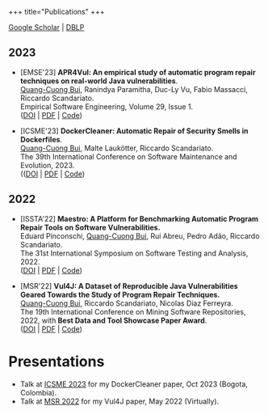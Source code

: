 +++
title="Publications"
+++

[Google Scholar](https://scholar.google.com/citations?user=RgxTMKwAAAAJ) | [DBLP](https://dblp.org/pid/287/6699.html)

## 2023
* <span class="em">[EMSE'23]</span> **APR4Vul: An empirical study of automatic program repair techniques on real-world Java vulnerabilities**.
  <br/><u>Quang-Cuong Bui</u>, Ranindya Paramitha, Duc-Ly Vu, Fabio Massacci, Riccardo Scandariato.
  <br/>Empirical Software Engineering, Volume 29, Issue 1.
  <br/>([DOI](https://doi.org/k7r8) | [PDF](/papers/emse23.pdf) | [Code](https://github.com/tuhh-softsec/apr4vul))

* <span class="em">[ICSME'23]</span> **DockerCleaner: Automatic Repair of Security Smells in Dockerfiles**.
  <br/><u>Quang-Cuong Bui</u>, Malte Laukötter, Riccardo Scandariato.
  <br/>The 39th International Conference on Software Maintenance and Evolution, 2023.
  <br/>(([DOI](https://doi.org/k84r) | [PDF](/papers/icsme23.pdf) | [Code](https://github.com/tuhh-softsec/DockerCleaner))

## 2022
* <span class="em">[ISSTA'22]</span> **Maestro: A Platform for Benchmarking Automatic Program Repair Tools on Software Vulnerabilities.**
  <br/>Eduard Pinconschi, <u>Quang-Cuong Bui</u>, Rui Abreu, Pedro Adão, Riccardo Scandariato.
  <br/>The 31st International Symposium on Software Testing and Analysis, 2022.
  <br/>([DOI](https://doi.org/gq4v6c) | [PDF](/papers/issta22.pdf) | [Code](https://github.com/epicosy/nexus))

* <span class="em">[MSR'22]</span> **Vul4J: A Dataset of Reproducible Java Vulnerabilities Geared Towards the Study of Program Repair Techniques.**
  <br/><u>Quang-Cuong Bui</u>, Riccardo Scandariato, Nicolas Diaz Ferreyra.
  <br/>The 19th International Conference on Mining Software Repositories, 2022, with **Best Data and Tool Showcase Paper Award**.
  <br/>([DOI](https://doi.org/kx4q) | [PDF](/papers/msr22.pdf) | [Code](https://github.com/tuhh-softsec/vul4j))

# Presentations
* Talk at [ICSME 2023](/presentations/icsme23_presentation.pdf) for my DockerCleaner paper, Oct 2023 (Bogota, Colombia).
* Talk at [MSR 2022](https://www.youtube.com/watch?v=EML84ZSFuvQ) for my Vul4J paper, May 2022 (Virtually).
